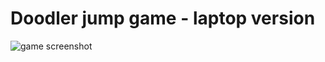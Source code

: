 # Doodler jump game - laptop version
![game screenshot](https://raw.githubusercontent.com/username/projectname/branch/path/to/img.png)
